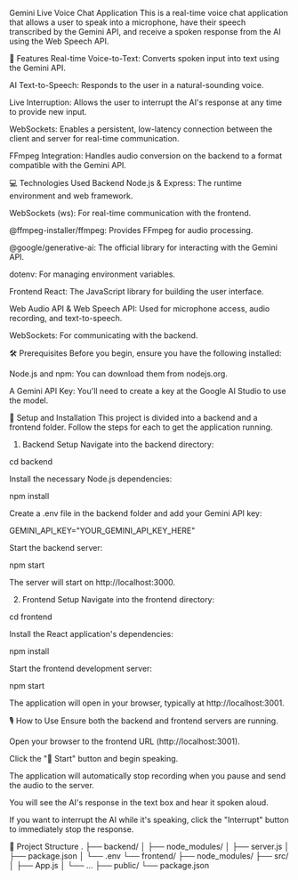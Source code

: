 Gemini Live Voice Chat Application
This is a real-time voice chat application that allows a user to speak into a microphone, have their speech transcribed by the Gemini API, and receive a spoken response from the AI using the Web Speech API.

🌟 Features
Real-time Voice-to-Text: Converts spoken input into text using the Gemini API.

AI Text-to-Speech: Responds to the user in a natural-sounding voice.

Live Interruption: Allows the user to interrupt the AI's response at any time to provide new input.

WebSockets: Enables a persistent, low-latency connection between the client and server for real-time communication.

FFmpeg Integration: Handles audio conversion on the backend to a format compatible with the Gemini API.

💻 Technologies Used
Backend
Node.js & Express: The runtime environment and web framework.

WebSockets (ws): For real-time communication with the frontend.

@ffmpeg-installer/ffmpeg: Provides FFmpeg for audio processing.

@google/generative-ai: The official library for interacting with the Gemini API.

dotenv: For managing environment variables.

Frontend
React: The JavaScript library for building the user interface.

Web Audio API & Web Speech API: Used for microphone access, audio recording, and text-to-speech.

WebSockets: For communicating with the backend.

🛠 Prerequisites
Before you begin, ensure you have the following installed:

Node.js and npm: You can download them from nodejs.org.

A Gemini API Key: You'll need to create a key at the Google AI Studio to use the model.

🚀 Setup and Installation
This project is divided into a backend and a frontend folder. Follow the steps for each to get the application running.

1. Backend Setup
Navigate into the backend directory:

cd backend

Install the necessary Node.js dependencies:

npm install

Create a .env file in the backend folder and add your Gemini API key:

GEMINI_API_KEY="YOUR_GEMINI_API_KEY_HERE"

Start the backend server:

npm start

The server will start on http://localhost:3000.

2. Frontend Setup
Navigate into the frontend directory:

cd frontend

Install the React application's dependencies:

npm install

Start the frontend development server:

npm start

The application will open in your browser, typically at http://localhost:3001.

🎙 How to Use
Ensure both the backend and frontend servers are running.

Open your browser to the frontend URL (http://localhost:3001).

Click the "🎤 Start" button and begin speaking.

The application will automatically stop recording when you pause and send the audio to the server.

You will see the AI's response in the text box and hear it spoken aloud.

If you want to interrupt the AI while it's speaking, click the "Interrupt" button to immediately stop the response.

📁 Project Structure
.
├── backend/
│   ├── node_modules/
│   ├── server.js
│   ├── package.json
│   └── .env
└── frontend/
    ├── node_modules/
    ├── src/
    │   ├── App.js
    │   └── ...
    ├── public/
    └── package.json
